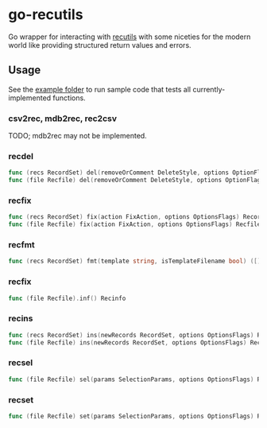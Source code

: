 # go-recutils
Go wrapper for interacting with [recutils](https://www.gnu.org/software/recutils/manual/recutils.html) with some niceties for the modern world like providing structured return values and errors.

## Usage

See the [example folder](example) to run sample code that tests all currently-implemented functions.

### csv2rec, mdb2rec, rec2csv
TODO; mdb2rec may not be implemented.

### recdel

```go
func (recs RecordSet) del(removeOrComment DeleteStyle, options OptionFlags) RecordSet
func (file Recfile) del(removeOrComment DeleteStyle, options OptionFlags) Recfile
```

### recfix

```go
func (recs RecordSet) fix(action FixAction, options OptionsFlags) RecordSet
func (file Recfile) fix(action FixAction, options OptionsFlags) Recfile
```

### recfmt

```go
func (recs RecordSet) fmt(template string, isTemplateFilename bool) ([]string, error)
```

### recfix

```go
func (file Recfile).inf() Recinfo
```

### recins

```go
func (recs RecordSet) ins(newRecords RecordSet, options OptionsFlags) RecordSet
func (file Recfile) ins(newRecords RecordSet, options OptionsFlags) Recfile
```

### recsel

```go
func (file Recfile) sel(params SelectionParams, options OptionsFlags) RecordSet
```

### recset

```go
func (file Recfile) set(params SelectionParams, options OptionsFlags) Recfile
```